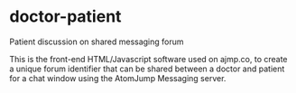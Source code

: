 # doctor-patient
Patient discussion on shared messaging forum

This is the front-end HTML/Javascript software used on ajmp.co, to create a unique forum identifier that can be shared between a doctor and patient for a chat window using the AtomJump Messaging server.

